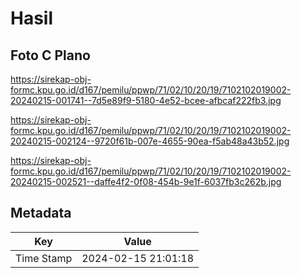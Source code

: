# Hasil

## Foto C Plano

https://sirekap-obj-formc.kpu.go.id/d167/pemilu/ppwp/71/02/10/20/19/7102102019002-20240215-001741--7d5e89f9-5180-4e52-bcee-afbcaf222fb3.jpg

https://sirekap-obj-formc.kpu.go.id/d167/pemilu/ppwp/71/02/10/20/19/7102102019002-20240215-002124--9720f61b-007e-4655-90ea-f5ab48a43b52.jpg

https://sirekap-obj-formc.kpu.go.id/d167/pemilu/ppwp/71/02/10/20/19/7102102019002-20240215-002521--daffe4f2-0f08-454b-9e1f-6037fb3c262b.jpg


## Metadata

| Key        | Value               |
| ---------- | ------------------- |
| Time Stamp | 2024-02-15 21:01:18 |



